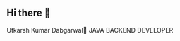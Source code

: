 ## Hi there 👋
Utkarsh Kumar Dabgarwal🙋
JAVA BACKEND DEVELOPER

<!--
**karshhkr/karshhkr** is a ✨ _special_ ✨ repository because its `README.md` (this file) appears on your GitHub profile.

Here are some ideas to get you started: Open Source Projects

- 🔭 I’m currently working on ... Building Java Backend Application
- 🌱 I’m currently learning ... Java-based backend application built using Spring Boot for developing robust and scalable REST APIs
                                      Core Java, Adv Java, Spring Boot,Microservices,Hibernate,Postgresql,REST API's
- 👯 I’m looking to collaborate on ... Open Source Projects
- 🤔 I’m looking for help with ... Collaboration with Open Source Projects
- 💬 Ask me about ...Java Development (Core Java, Collections, Multithreading)
                      Backend Development with Spring Boot
                      RESTful API Design & Development
                      Database Management (MySQL, PostgreSQL)
                      Microservices Architecture
                      System Design Basics
                      Problem Solving & DSA
                      Version Control (Git, GitHub)
- 📫 How to reach me: ... 📩:-Utkarshkumardabgarwal@gmail.com/ 🤳:-+91 7408578131
- 😄 Pronouns: ...he/him
- ⚡ Fun fact: ...
-->
